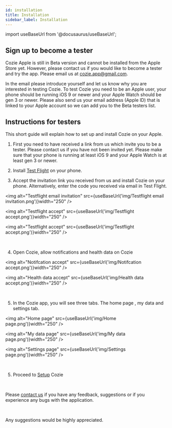 ```yaml
---
id: installation
title: Installation
sidebar_label: Installation
---
```


import useBaseUrl from '@docusaurus/useBaseUrl';

## Sign up to become a tester

Cozie Apple is still in Beta version and cannot be installed from the Apple Store yet. 
However, please contact us if you would like to become a tester and try the app. Please email us at cozie.app@gmail.com.

In the email please introduce yourself and let us know why you are interested in testing Cozie. 
To test Cozie you need to be an Apple user, your phone should be running iOS 9 or newer and your Apple Watch should be gen 3 or newer. 
Please also send us your email address (Apple ID) that is linked to your Apple account so we can add you to the Beta testers list.

## Instructions for testers

This short guide will explain how to set up and install Cozie on your Apple.

1. First you need to have received a link from us which invite you to be a tester. Please contact us if you have not been invited yet. Please make sure that your phone is running at least iOS 9 and your Apple Watch is at least gen 3 or newer.

2. Install [Test Flight](https://apps.apple.com/us/app/testflight/id899247664) on your phone.

3. Accept the invitation link you received from us and install Cozie on your phone. Alternatively, enter the code you received via email in Test Flight.<br/> 

<img alt="Testflight email invitation" src={useBaseUrl('img/Testflight email invitation.png')}width="250" />

<img alt="Testflight accept" src={useBaseUrl('img/Testflight accept.png')}width="250" />

<img alt="Testflight accept" src={useBaseUrl('img/Testflight accept.png')}width="250" /> <br/> 

<br/> 

4. Open Cozie, allow notifications and health data on Cozie 

<img alt="Notifcation accept" src={useBaseUrl('img/Notifcation accept.png')}width="250" />

<img alt="Health data accept" src={useBaseUrl('img/Health data accept.png')}width="250" /> <br/>  

<br/>  

5. In the Cozie app, you will see three tabs. The home page , my data and settings tab. 

<img alt="Home page" src={useBaseUrl('img/Home page.png')}width="250" />

<img alt="My data page" src={useBaseUrl('img/My data page.png')}width="250" />

<img alt="Settings page" src={useBaseUrl('img/Settings page.png')}width="250" /> <br/> 

<br/> 

5. Proceed to [Setup](Setup.md) Cozie 

<br/>

Please [contact us](mailto:cozie.app@gmail.com) if you have any feedback, suggestions or if you experience any bugs with the application.

<br/>

Any suggestions would be highly appreciated.